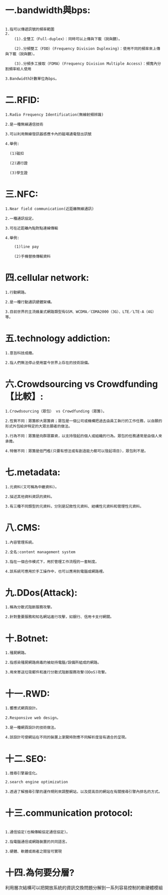 
# 一.bandwidth與bps:

```

1.指可以傳遞訊號的頻率範圍
2.
    (1).全雙工（Full-duplex）：同時可以上傳與下載（說與聽）。
 
    (2).分頻雙工（FDD）(Frequency Division Duplexing)：使用不同的頻率來上傳與下載（說與聽）。

    (3).分頻多工接取（FDMA）(Frequency Division Multiple Access)：頻寬內分割頻率給人使用
    
3.Bandwidth計數單位為bps。

```


# 二.RFID:
```
1.Radio Frequency Identification(無線射頻辨識)

2.是一種無線通信技術

3.可以利用無線發訊器感應卡內的磁場通電發出訊號

4.舉例:

  (1)磁扣
  
  (2)通行證
  
  (3)學生證

```

# 三.NFC:
```
1.Near field communication(近距離無線通訊)

2.一種通訊協定。

3.可在近距離內點對點連線傳輸

4.舉例:

    (1)line pay
    
    (2)手機替換傳輸資料

```


# 四.cellular network:
```
1.行動網路。

2.是一種行動通訊硬體架構。

3.目前世界的主流蜂巢式網路類型有GSM、WCDMA／CDMA2000（3G）、LTE／LTE-A（4G）等。

```


# 五.technology addiction:
```
1.意旨科技成癮。

2.指人們無法停止使用當今世界上存在的技術設備。

```


# 六.Crowdsourcing vs Crowdfunding【比較】:
```
1.Crowdsourcing（眾包） vs Crowdfunding（眾籌)。

2.性質不同：眾籌即大眾籌資；眾包是一個公司或機構把過去由員工執行的工作任務，以自願的形式外包給非特定的大眾志願者的做法。

3.行為不同：眾籌是向群眾募資，以支持發起的個人或組織的行為。眾包的任務通常是由個人來承擔。

4.特徵不同：眾籌是低門檻(只要有想法或有創造能力都可以發起項目)，眾包則不是。

```


# 七.metadata:
```
1.元資料(又可稱為中繼資料)。

2.描述其他資料資訊的資料。

3.有三種不同類型的元資料，分別是記敘性元資料、結構性元資料和管理性元資料。

```

# 八.CMS:
```
1.內容管理系統。

2.全名:content management system

3.指在一個合作模式下，用於管理工作流程的一套制度。

4.該系統可應用於手工操作中，也可以應用到電腦或網路裡。

```


# 九.DDos(Attack):
```
1.稱為分散式阻斷服務攻擊。

2.針對重要服務和知名網站進行攻擊，如銀行、信用卡支付網關。

```


# 十.Botnet:
```
1.殭屍網路。

2.指感染殭屍網路病毒的被劫持電腦/設備所組成的網路。

3.用來寄送垃圾郵件和進行分散式阻斷服務攻擊(DDoS)攻擊。

```


# 十一.RWD:
```
1.響應式網頁設計。

2.Responsive web design。

3.是一種網頁設計的技術做法。

4.該設計可使網站在不同的裝置上瀏覽時對應不同解析度皆有適合的呈現。

```


# 十二.SEO:
```
1.搜尋引擎最佳化。

2.search engine optimization

3.透過了解搜尋引擎的運作規則來調整網站，以及提高目的網站在有關搜尋引擎內排名的方式。

```


# 十三.communication protocol:
```

1.通信協定(也稱傳輸協定通信協定)。

2.指電腦通信或網路裝置的共同語言。

3.硬體、軟體或兩者之間皆可實現

```

# 十四.為何要分層?
利用層次結構可以把開放系統的資訊交換問題分解到一系列容易控制的軟硬體模組

